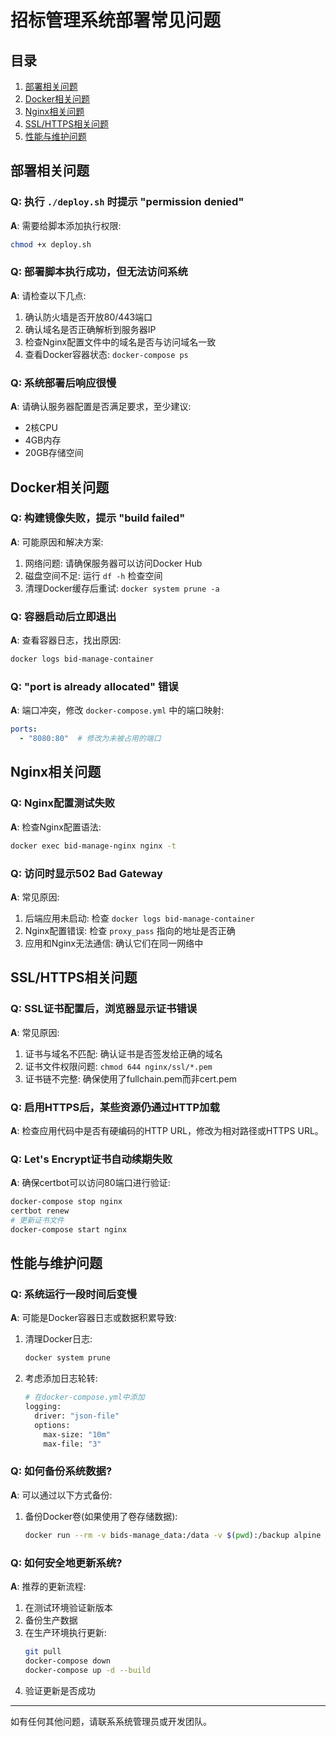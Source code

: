 # 招标管理系统部署常见问题

## 目录
1. [部署相关问题](#部署相关问题)
2. [Docker相关问题](#docker相关问题)
3. [Nginx相关问题](#nginx相关问题)
4. [SSL/HTTPS相关问题](#sslhttps相关问题)
5. [性能与维护问题](#性能与维护问题)

## 部署相关问题

### Q: 执行 `./deploy.sh` 时提示 "permission denied"
**A**: 需要给脚本添加执行权限:
```bash
chmod +x deploy.sh
```

### Q: 部署脚本执行成功，但无法访问系统
**A**: 请检查以下几点:
1. 确认防火墙是否开放80/443端口
2. 确认域名是否正确解析到服务器IP
3. 检查Nginx配置文件中的域名是否与访问域名一致
4. 查看Docker容器状态: `docker-compose ps`

### Q: 系统部署后响应很慢
**A**: 请确认服务器配置是否满足要求，至少建议:
- 2核CPU
- 4GB内存
- 20GB存储空间

## Docker相关问题

### Q: 构建镜像失败，提示 "build failed"
**A**: 可能原因和解决方案:
1. 网络问题: 请确保服务器可以访问Docker Hub
2. 磁盘空间不足: 运行 `df -h` 检查空间
3. 清理Docker缓存后重试: `docker system prune -a`

### Q: 容器启动后立即退出
**A**: 查看容器日志，找出原因:
```bash
docker logs bid-manage-container
```

### Q: "port is already allocated" 错误
**A**: 端口冲突，修改 `docker-compose.yml` 中的端口映射:
```yaml
ports:
  - "8080:80"  # 修改为未被占用的端口
```

## Nginx相关问题

### Q: Nginx配置测试失败
**A**: 检查Nginx配置语法:
```bash
docker exec bid-manage-nginx nginx -t
```

### Q: 访问时显示502 Bad Gateway
**A**: 常见原因:
1. 后端应用未启动: 检查 `docker logs bid-manage-container`
2. Nginx配置错误: 检查 `proxy_pass` 指向的地址是否正确
3. 应用和Nginx无法通信: 确认它们在同一网络中

## SSL/HTTPS相关问题

### Q: SSL证书配置后，浏览器显示证书错误
**A**: 常见原因:
1. 证书与域名不匹配: 确认证书是否签发给正确的域名
2. 证书文件权限问题: `chmod 644 nginx/ssl/*.pem`
3. 证书链不完整: 确保使用了fullchain.pem而非cert.pem

### Q: 启用HTTPS后，某些资源仍通过HTTP加载
**A**: 检查应用代码中是否有硬编码的HTTP URL，修改为相对路径或HTTPS URL。

### Q: Let's Encrypt证书自动续期失败
**A**: 确保certbot可以访问80端口进行验证:
```bash
docker-compose stop nginx
certbot renew
# 更新证书文件
docker-compose start nginx
```

## 性能与维护问题

### Q: 系统运行一段时间后变慢
**A**: 可能是Docker容器日志或数据积累导致:
1. 清理Docker日志:
   ```bash
   docker system prune
   ```
2. 考虑添加日志轮转:
   ```bash
   # 在docker-compose.yml中添加
   logging:
     driver: "json-file"
     options:
       max-size: "10m"
       max-file: "3"
   ```

### Q: 如何备份系统数据?
**A**: 可以通过以下方式备份:
1. 备份Docker卷(如果使用了卷存储数据):
   ```bash
   docker run --rm -v bids-manage_data:/data -v $(pwd):/backup alpine tar czf /backup/data-backup.tar.gz /data
   ```

### Q: 如何安全地更新系统?
**A**: 推荐的更新流程:
1. 在测试环境验证新版本
2. 备份生产数据
3. 在生产环境执行更新:
   ```bash
   git pull
   docker-compose down
   docker-compose up -d --build
   ```
4. 验证更新是否成功

---

如有任何其他问题，请联系系统管理员或开发团队。
